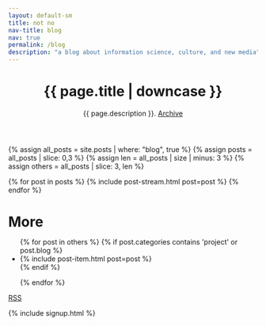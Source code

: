 ```yaml
---
layout: default-sm
title: not no
nav-title: blog
nav: true
permalink: /blog
description: "a blog about information science, culture, and new media"
---
```


<header class='post-header'>
   <h1 class='page_title'>{{ page.title | downcase }}</h1>
   <p class='page_description'>{{ page.description }}. <a href='/archive'>Archive</a>
</p>
</header>

{% assign all_posts = site.posts | where: "blog", true %}
{% assign posts = all_posts | slice: 0,3 %}
{% assign len = all_posts | size | minus: 3 %}
{% assign others = all_posts | slice: 3, len %}

<div class='content'>

{% for post in posts %}
{% include post-stream.html post=post %}
{% endfor %}

<h1>More</h1>
<ul style='margin-top: -4px' class='post-list'>
  {% for post in others %}
     {% if post.categories contains 'project' or post.blog %}
      <li>
         {% include post-item.html post=post %}
      </li>
     {% endif %}

{% endfor %}

</ul>
</div>

<p class="rss-subscribe"><a href="{{ "/feed.xml" | relative_url }}">RSS</a></p>

{% include signup.html %}
